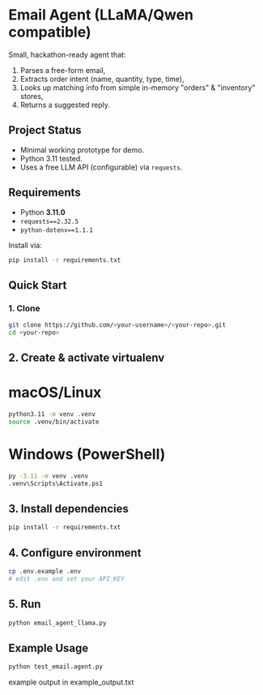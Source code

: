 # Email Agent (LLaMA/Qwen compatible)

Small, hackathon-ready agent that:
1) Parses a free-form email,
2) Extracts order intent (name, quantity, type, time),
3) Looks up matching info from simple in-memory "orders" & "inventory" stores,
4) Returns a suggested reply.

## Project Status
- Minimal working prototype for demo.
- Python 3.11 tested.
- Uses a free LLM API (configurable) via `requests`.

## Requirements
- Python **3.11.0**
- `requests==2.32.5`
- `python-dotenv==1.1.1`

Install via:
```bash
pip install -r requirements.txt
```

## Quick Start

### 1. Clone
```bash
git clone https://github.com/<your-username>/<your-repo>.git
cd <your-repo>
```

## 2. Create & activate virtualenv
# macOS/Linux
```bash
python3.11 -m venv .venv
source .venv/bin/activate
```

# Windows (PowerShell)
```bash
py -3.11 -m venv .venv
.venv\Scripts\Activate.ps1
```

## 3. Install dependencies
```bash
pip install -r requirements.txt
```

## 4. Configure environment
```bash
cp .env.example .env
# edit .env and set your API_KEY
```

## 5. Run
```bash
python email_agent_llama.py
```

## Example Usage
```python
python test_email.agent.py
```
example output in example_output.txt
